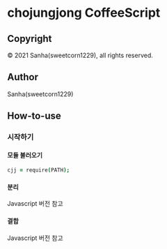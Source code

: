 # chojungjong CoffeeScript

## Copyright
© 2021 Sanha(sweetcorn1229), all rights reserved.

## Author
Sanha(sweetcorn1229)

## How-to-use

### 시작하기

#### 모듈 불러오기
```coffee
cjj = require(PATH);
```

#### 분리
Javascript 버전 참고

#### 결합
Javascript 버전 참고
